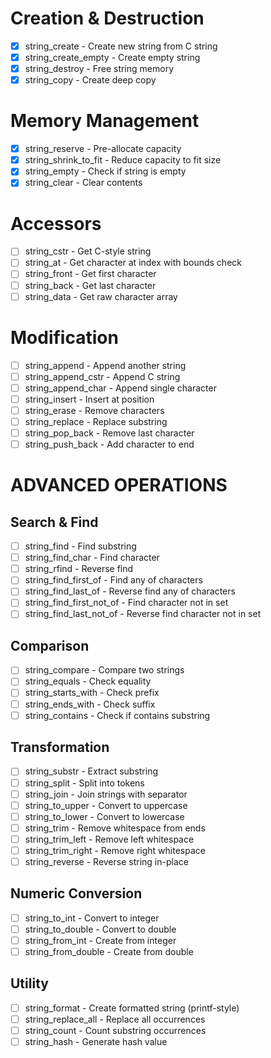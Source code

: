 # Creation & Destruction

- [x] string_create - Create new string from C string
- [x] string_create_empty - Create empty string
- [x] string_destroy - Free string memory
- [x] string_copy - Create deep copy

# Memory Management

- [x] string_reserve - Pre-allocate capacity
- [x] string_shrink_to_fit - Reduce capacity to fit size
- [x] string_empty - Check if string is empty
- [x] string_clear - Clear contents

# Accessors

- [ ] string_cstr - Get C-style string
- [ ] string_at - Get character at index with bounds check
- [ ] string_front - Get first character
- [ ] string_back - Get last character
- [ ] string_data - Get raw character array

# Modification

- [ ] string_append - Append another string
- [ ] string_append_cstr - Append C string
- [ ] string_append_char - Append single character
- [ ] string_insert - Insert at position
- [ ] string_erase - Remove characters
- [ ] string_replace - Replace substring
- [ ] string_pop_back - Remove last character
- [ ] string_push_back - Add character to end

# ADVANCED OPERATIONS
## Search & Find

- [ ] string_find - Find substring
- [ ] string_find_char - Find character
- [ ] string_rfind - Reverse find
- [ ] string_find_first_of - Find any of characters
- [ ] string_find_last_of - Reverse find any of characters
- [ ] string_find_first_not_of - Find character not in set
- [ ] string_find_last_not_of - Reverse find character not in set

## Comparison

- [ ] string_compare - Compare two strings
- [ ] string_equals - Check equality
- [ ] string_starts_with - Check prefix
- [ ] string_ends_with - Check suffix
- [ ] string_contains - Check if contains substring

## Transformation

- [ ] string_substr - Extract substring
- [ ] string_split - Split into tokens
- [ ] string_join - Join strings with separator
- [ ] string_to_upper - Convert to uppercase
- [ ] string_to_lower - Convert to lowercase
- [ ] string_trim - Remove whitespace from ends
- [ ] string_trim_left - Remove left whitespace
- [ ] string_trim_right - Remove right whitespace
- [ ] string_reverse - Reverse string in-place

## Numeric Conversion

- [ ] string_to_int - Convert to integer
- [ ] string_to_double - Convert to double
- [ ] string_from_int - Create from integer
- [ ] string_from_double - Create from double

## Utility

- [ ] string_format - Create formatted string (printf-style)
- [ ] string_replace_all - Replace all occurrences
- [ ] string_count - Count substring occurrences
- [ ] string_hash - Generate hash value
